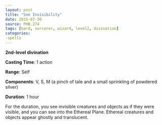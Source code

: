 ```yaml
---
layout: post
title: "See Invisibility"
date: 2015-07-30
source: PHB.274
tags: [bard, sorcerer, wizard, level2, divination]
categories:
-spells
---
```


**2nd-level divination**

**Casting Time**: 1 action

**Range**: Self

**Components**: V, S, M (a pinch of tale and a small sprinkling of powdered silver)

**Duration**: 1 hour

For the duration, you see invisible creatures and objects as if they were visible, and you can see into the Ethereal Plane. Ethereal creatures and objects appear ghostly and translucent.
